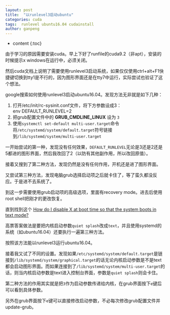 ```yaml
---
layout: post
title:  "以runlevel3启动ubuntu"
categories: cuda
tags:  runlevel ubuntu16.04 cudainstall
author: ganpeng
---
```


* content
{:toc}


由于学习的原因需要安装cuda。早上下好了runfile的cuda9.2（非apt），安装的时候提示x windows在运行中，必须关闭。

然后cuda文档上说明了需要使用runlevel3启动系统，如果仅仅使用ctrl+alt+F1快捷键切换到tty1是不行的，因为图形界面还是在tty7中运行，实际尝试也验证了这个想法。



google搜索如何使用runlevel3启动ubuntu16.04。发现方法无非就是如下几种：

1. 打开/etc/init/rc-sysinit.conf文件，将下方参数设成3：  
env DEFAULT_RUNLEVEL=2
2. 把grub配置文件中的 **GRUB_CMDLINE_LINUX** 设为 `3`
3. 使用`systemctl set-default multi-user.target`命令将`/etc/systemd/system/default.target`符号链接到`/lib/systemd/system/multi-user.target`
  
一开始尝试的第一种，发现没有任何效果，`DEFAULT_RUNLEVEL`无论是3还是2还是5都进的图形界面，然后我改回了2（以防有其他副作用，所以改回原值）。

接着又搜到了第二种方法，发现仍然是没有任何作用，开机还是进了图形界面。

又尝试第三种方法，发现电脑grub选择启动项之后就卡住了，等了蛮久都没反应。于是进不去系统了。

到这一步需要使用grub启动项的高级选项，里面有recovery mode。进去后使用root shell把刚才的更改恢复。

直到找到这个 [How do I disable X at boot time so that the system boots in text mode?](https://askubuntu.com/questions/16371/how-do-i-disable-x-at-boot-time-so-that-the-system-boots-in-text-mode)

高票答案做法是要把内核启动参数`quiet splash`改成`text`，并且使用systemd的系统（如ubuntu16.04）还要执行一遍第三种方法。

按照该方法能以runlevel3运行ubuntu16.04。

接着我又试了不同的设置。发现如果`/etc/systemd/system/default.target`是链接到`/lib/systemd/system/graphical.target`的话无论内核启动参数是不是text都会启动图形界面。而如果连接到了`/lib/systemd/system/multi-user.target`的话，则当内核启动参数是text进入控制台界面，参数是`quiet splash`则会卡住。

第二种方法的作用其实就是把`3`作为启动参数传递给内核，在grub界面按下`e`键后可以看到具体参数。

另外在grub界面按下`e`键可以直接修改启动参数，不必每次修改grub配置文件并update-grub。